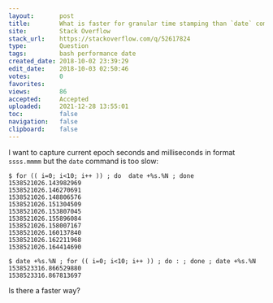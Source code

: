 ```yaml
---
layout:       post
title:        What is faster for granular time stamping than `date` command?
site:         Stack Overflow
stack_url:    https://stackoverflow.com/q/52617824
type:         Question
tags:         bash performance date
created_date: 2018-10-02 23:39:29
edit_date:    2018-10-03 02:50:46
votes:        0
favorites:    
views:        86
accepted:     Accepted
uploaded:     2021-12-28 13:55:01
toc:          false
navigation:   false
clipboard:    false
---
```


I want to capture current epoch seconds and milliseconds in format `ssss.mmmm` but the `date` command is too slow:

``` 
$ for (( i=0; i<10; i++ )) ; do  date +%s.%N ; done
1538521026.143982969
1538521026.146270691
1538521026.148806576
1538521026.151304509
1538521026.153807045
1538521026.155896084
1538521026.158007167
1538521026.160137840
1538521026.162211968
1538521026.164414690

$ date +%s.%N ; for (( i=0; i<10; i++ )) ; do : ; done ; date +%s.%N 
1538523316.866529880
1538523316.867813697

```

Is there a faster way?
